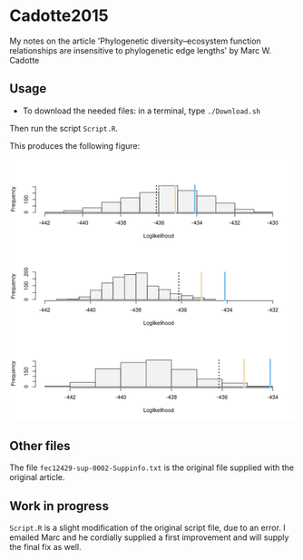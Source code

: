 # Cadotte2015

My notes on the article 'Phylogenetic diversity–ecosystem function relationships are insensitive to phylogenetic edge lengths' by Marc W. Cadotte

## Usage

 * To download the needed files: in a terminal, type `./Download.sh`

Then run the script `Script.R`.

This produces the following figure:

![Figure 3](Fig3.png)

## Other files

The file `fec12429-sup-0002-Suppinfo.txt` is the original file supplied with the original article.

## Work in progress

`Script.R` is a slight modification of the original script file, due to an error. 
I emailed Marc and he cordially supplied a first improvement and will supply the final fix as well.
